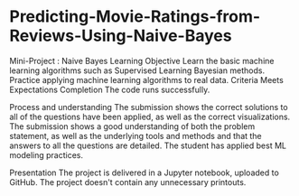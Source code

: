 # Predicting-Movie-Ratings-from-Reviews-Using-Naive-Bayes
Mini-Project : Naive Bayes
Learning Objective
Learn the basic machine learning algorithms such as Supervised Learning Bayesian methods.
Practice applying machine learning algorithms to real data. 
Criteria
Meets Expectations
Completion
The code runs successfully.

Process and understanding
The submission shows the correct solutions to all of the questions have been applied, as well as the correct visualizations. 
The submission shows a good understanding of both the problem statement, as well as the underlying tools and methods and that the answers to all the questions are detailed.
The student has applied best ML modeling practices.

Presentation
The project is delivered in a Jupyter notebook, uploaded to GitHub.
The project doesn't contain any unnecessary printouts.

